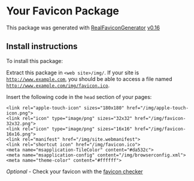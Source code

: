 # Your Favicon Package

This package was generated with [RealFaviconGenerator](https://realfavicongenerator.net/) [v0.16](https://realfavicongenerator.net/change_log#v0.16)

## Install instructions

To install this package:

Extract this package in <code>&lt;web site&gt;/img/</code>. If your site is <code>http://www.example.com</code>, you should be able to access a file named <code>http://www.example.com/img/favicon.ico</code>.

Insert the following code in the `head` section of your pages:

    <link rel="apple-touch-icon" sizes="180x180" href="/img/apple-touch-icon.png">
    <link rel="icon" type="image/png" sizes="32x32" href="/img/favicon-32x32.png">
    <link rel="icon" type="image/png" sizes="16x16" href="/img/favicon-16x16.png">
    <link rel="manifest" href="/img/site.webmanifest">
    <link rel="shortcut icon" href="/img/favicon.ico">
    <meta name="msapplication-TileColor" content="#da532c">
    <meta name="msapplication-config" content="/img/browserconfig.xml">
    <meta name="theme-color" content="#ffffff">

*Optional* - Check your favicon with the [favicon checker](https://realfavicongenerator.net/favicon_checker)